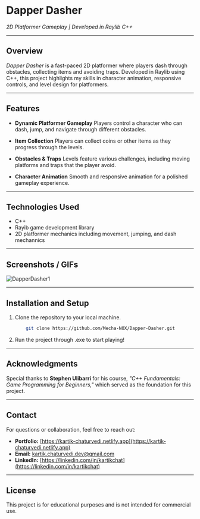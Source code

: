 # **Dapper Dasher**

*2D Platformer Gameplay | Developed in Raylib C++*

---

## **Overview**

*Dapper Dasher* is a fast-paced 2D platformer where players dash through obstacles, collecting items and avoiding traps. Developed in Raylib using C++, this project highlights my skills in character animation, responsive controls, and level design for platformers.

---

## **Features**

- **Dynamic Platformer Gameplay**
Players control a character who can dash, jump, and navigate through different obstacles.

- **Item Collection**
Players can collect coins or other items as they progress through the levels.

- **Obstacles & Traps**
Levels feature various challenges, including moving platforms and traps that the player avoid.

- **Character Animation**
Smooth and responsive animation for a polished gameplay experience.

---

## **Technologies Used**

- C++
- Rayib game development library  
- 2D platformer mechanics including movement, jumping, and dash mechannics

---

## **Screenshots / GIFs**

![DapperDasher1](https://github.com/Mecha-NOX/Dapper-Dasher/blob/839ea5e9f84fd2d6a8bde17c6ce275539d5bfb96/GIFs/Dapper-Dasher_HighRes.gif)

---

## **Installation and Setup**

1. Clone the repository to your local machine.  

    ```bash
        git clone https://github.com/Mecha-NOX/Dapper-Dasher.git
    ```
  
2. Run the project through .exe to start playing!

---

## **Acknowledgments**

Special thanks to **Stephen Ulibarri** for his course, *"C++ Fundamentals: Game Programming for Beginners,"* which served as the foundation for this project.

---

## **Contact**

For questions or collaboration, feel free to reach out:

- **Portfolio:** [https://kartik-chaturvedi.netlify.app](https://kartik-chaturvedi.netlify.app)  
- **Email:** <kartik.chaturvedi.dev@gmail.com>  
- **LinkedIn:** [https://linkedin.com/in/kartikchat](https://linkedin.com/in/kartikchat)

---

## **License**

This project is for educational purposes and is not intended for commercial use.
